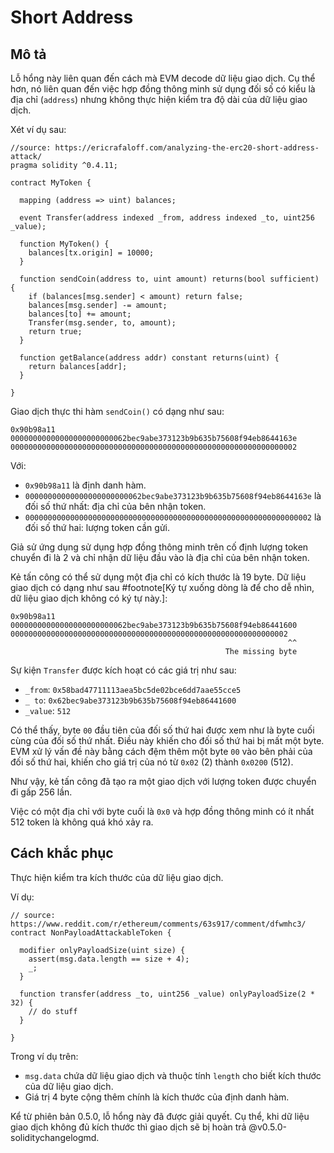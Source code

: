 # Short Address

## Mô tả

Lỗ hổng này liên quan đến cách mà EVM decode dữ liệu giao dịch. Cụ thể hơn, nó liên quan đến việc hợp đồng thông minh sử dụng đối số có kiểu là địa chỉ (`address`) nhưng không thực hiện kiểm tra độ dài của dữ liệu giao dịch.

Xét ví dụ sau:

```sol
//source: https://ericrafaloff.com/analyzing-the-erc20-short-address-attack/
pragma solidity ^0.4.11;
 
contract MyToken {
  
  mapping (address => uint) balances;
  
  event Transfer(address indexed _from, address indexed _to, uint256 _value);
  
  function MyToken() {
    balances[tx.origin] = 10000;
  }
  
  function sendCoin(address to, uint amount) returns(bool sufficient) {
    if (balances[msg.sender] < amount) return false;
    balances[msg.sender] -= amount;
    balances[to] += amount;
    Transfer(msg.sender, to, amount);
    return true;
  }
  
  function getBalance(address addr) constant returns(uint) {
    return balances[addr];
  }
  
}
```

Giao dịch thực thi hàm `sendCoin()` có dạng như sau:

```
0x90b98a11
00000000000000000000000062bec9abe373123b9b635b75608f94eb8644163e
0000000000000000000000000000000000000000000000000000000000000002
```

Với:
- `0x90b98a11` là định danh hàm.
- `00000000000000000000000062bec9abe373123b9b635b75608f94eb8644163e` là đối số thứ nhất: địa chỉ của bên nhận token. 
- `0000000000000000000000000000000000000000000000000000000000000002` là đối số thứ hai: lượng token cần gửi.

Giả sử ứng dụng sử dụng hợp đồng thông minh trên cố định lượng token chuyển đi là 2 và chỉ nhận dữ liệu đầu vào là địa chỉ của bên nhận token.

Kẻ tấn công có thể sử dụng một địa chỉ có kích thước là 19 byte. Dữ liệu giao dịch có dạng như sau #footnote[Ký tự xuống dòng là để cho dễ nhìn, dữ liệu giao dịch không có ký tự này.]:

```
0x90b98a11
00000000000000000000000062bec9abe373123b9b635b75608f94eb86441600
00000000000000000000000000000000000000000000000000000000000002  
                                                              ^^
                                                The missing byte
```

Sự kiện `Transfer` được kích hoạt có các giá trị như sau:
- `_from`: `0x58bad47711113aea5bc5de02bce6dd7aae55cce5`
- `_ to`: `0x62bec9abe373123b9b635b75608f94eb86441600`
- `_value`: `512`

Có thể thấy, byte `00` đầu tiên của đối số thứ hai được xem như là byte cuối cùng của đối số thứ nhất. Điều này khiến cho đối số thứ hai bị mất một byte. EVM xử lý vấn đề này bằng cách đệm thêm một byte `00` vào bên phải của đối số thứ hai, khiến cho giá trị của nó từ `0x02` (2) thành `0x0200` (512).

Như vậy, kẻ tấn công đã tạo ra một giao dịch với lượng token được chuyển đi gấp 256 lần. 

Việc có một địa chỉ với byte cuối là `0x0` và hợp đồng thông minh có ít nhất 512 token là không quá khó xảy ra.

## Cách khắc phục

Thực hiện kiểm tra kích thước của dữ liệu giao dịch.

Ví dụ:

```sol
// source: https://www.reddit.com/r/ethereum/comments/63s917/comment/dfwmhc3/
contract NonPayloadAttackableToken {
  
  modifier onlyPayloadSize(uint size) {
    assert(msg.data.length == size + 4);
    _;
  } 
  
  function transfer(address _to, uint256 _value) onlyPayloadSize(2 * 32) {
    // do stuff
  }
  
}
```

Trong ví dụ trên:
- `msg.data` chứa dữ liệu giao dịch và thuộc tính `length` cho biết kích thước của dữ liệu giao dịch.
- Giá trị 4 byte cộng thêm chính là kích thước của định danh hàm.

Kể từ phiên bản 0.5.0, lỗ hổng này đã được giải quyết. Cụ thể, khi dữ liệu giao dịch không đủ kích thước thì giao dịch sẽ bị hoàn trả @v0.5.0-soliditychangelogmd.
